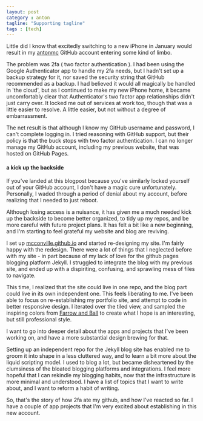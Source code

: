 ```yaml
---
layout: post
category : anton
tagline: "Supporting tagline"
tags : [tech]
---
```


Little did I know that excitedly switching to a new iPhone in January would result in my [antonmc](https://github.com/antonmc) GitHub account entering some kind of limbo.

The problem was 2fa ( two factor authentication ). I had been using the Google Authenticator app to handle my 2fa needs, but I hadn't set up a backup strategy for it, nor saved the security string that GitHub recommended as a backup. I had believed it would all magically be handled in 'the cloud', but as I continued to make my new iPhone home, it became uncomfortably clear that Authenticator's two factor app relationships didn't just carry over. It locked me out of services at work too, though that was a little easier to resolve. A little easier, but not without a degree of embarrassment.

The net result is that although I know my GitHub username and password, I can't complete logging in. I tried reasoning with GitHub support, but their policy is that the buck stops with two factor authentication. I can no longer manage my GitHub account, including my previous website, that was hosted on GitHub Pages.

#### a kick up the backside

If you've landed at this blogpost because you've similarly locked yourself out of your GitHub account, I don't have a magic cure unfortunately. Personally, I waded through a period of denial about my account, before realizing that I needed to just reboot.

Although losing access is a nuisance, it has given me a much needed kick up the backside to become better organized, to tidy up my repos, and be more careful with future project plans. It has felt a bit like a new beginning, and I'm starting to feel grateful my website and blog are reviving.

I set up [mcconville.github.io](https://github.com/mcconville) and started re-designing my site. I'm fairly happy with the redesign. There were a lot of things that I neglected before with my site - in part because of my lack of love for the github pages blogging platform Jekyll. I struggled to integrate the blog with my previous site, and ended up with a dispiriting, confusing, and sprawling mess of files to navigate.

This time, I realized that the site could live in one repo, and the blog part could live in its own independent one. This feels liberating to me. I've been able to focus on re-establishing my portfolio site, and attempt to code in better responsive design. I iterated over the tiled view, and sampled the inspiring colors from [Farrow and Ball](https://www.farrow-ball.com/paint-colours) to create what I hope is an interesting, but still professional style.

I want to go into deeper detail about the apps and projects that I've been working on, and have a more substantial design brewing for that.

Setting up an independent repo for the Jekyll blog site has enabled me to groom it into shape in a less cluttered way, and to learn a bit more about the liquid scripting model. I used to blog a lot, but became disheartened by the clumsiness of the bloated blogging platforms and integrations. I feel more hopeful that I can rekindle my blogging habits, now that the infrastructure is more minimal and understood. I have a list of topics that I want to write about, and I want to reform a habit of writing.

So, that's the story of how 2fa ate my github, and how I've reacted so far. I have a couple of app projects that I'm very excited about establishing in this new account.
